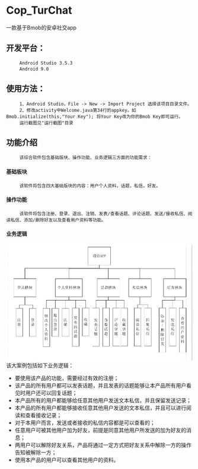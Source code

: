 # Cop_TurChat
一款基于Bmob的安卓社交app

## 开发平台：
         Android Studio 3.5.3
         Android 9.0

## 使用方法：
         1、Android Studio，File -> New -> Import Project 选择该项目目录文件。
         2、修改activity中Welcome.java第34行的appkey。如 Bmob.initialize(this,"Your Key"); 将Your Key改为你的Bmob Key即可运行。
         运行截图见"运行截图"目录
         
## 功能介绍
         该综合软件包含基础版块、操作功能、业务逻辑三方面的功能需求：
#### 基础板块
         该软件将包含四大基础版块的内容：用户个人资料，话题，私信，好友。

#### 操作功能 
         该软件将包含注册、登录、退出、注销、发表/查看话题、评论话题、发送/接收私信、阅读私信、添加/删除好友以及查看用户资料等功能。

#### 业务逻辑
![图片](https://github.com/Cop-Tur/Cop_TurChat/blob/master/%E8%BF%90%E8%A1%8C%E5%B1%95%E7%A4%BA/fram.png)
该大案例包括如下业务逻辑：
* 要使用该产品的功能，需要经过有效的注册；
* 该产品的所有用户都可以发表话题，并且发表的话题能够让本产品所有用户看见时用户还可以回复话题；
* 本产品所有的用户都能够给任意其他用户发送文本私信，并且保留发送记录；
* 本产品的所有用户都能够接收任意其他用户发送的文本私信，并且可以进行阅读和查看接收记录；
* 对于本用户而言，发送或者接收的私信内容都是可以查看的；
* 任意用户可被其他用户加为好友，前提是同意其他用户所发送的加为好友的消息；
* 两用户可以解除好友关系，产品将通过一定方式把好友关系中解除一方的操作告知被解除一方；
* 使用本产品的用户可以查看其他用户的资料。 
